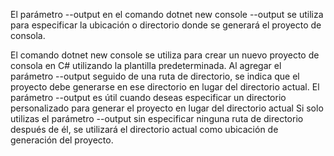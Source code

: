 El parámetro --output en el comando dotnet new console --output se utiliza para especificar la ubicación o directorio donde se generará el proyecto de consola.

El comando dotnet new console se utiliza para crear un nuevo proyecto de consola en C# utilizando la plantilla predeterminada. Al agregar el parámetro --output seguido de una ruta de directorio, se indica que el proyecto debe generarse en ese directorio en lugar del directorio actual.
El parámetro --output es útil cuando deseas especificar un directorio personalizado para generar el proyecto en lugar del directorio actual
Si solo utilizas el parámetro --output sin especificar ninguna ruta de directorio después de él, se utilizará el directorio actual como ubicación de generación del proyecto.